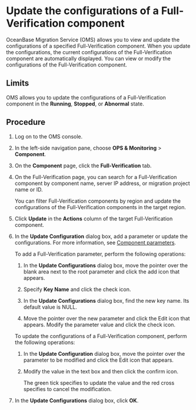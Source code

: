 # Update the configurations of a Full-Verification component

OceanBase Migration Service (OMS) allows you to view and update the configurations of a specified Full-Verification component. When you update the configurations, the current configurations of the Full-Verification component are automatically displayed. You can view or modify the configurations of the Full-Verification component.

## Limits

OMS allows you to update the configurations of a Full-Verification component in the **Running**, **Stopped**, or **Abnormal** state.

## Procedure

1. Log on to the OMS console.

2. In the left-side navigation pane, choose **OPS & Monitoring** > **Component**.

3. On the **Component** page, click the **Full-Verification** tab.

4. On the Full-Verification page, you can search for a Full-Verification component by component name, server IP address, or migration project name or ID.

   You can filter Full-Verification components by region and update the configurations of the Full-Verification components in the target region.

5. Click **Update** in the **Actions** column of the target Full-Verification component.

6. In the **Update Configuration** dialog box, add a parameter or update the configurations. For more information, see [Component parameters](../../../1100.o-m-guide/500.component-parameters/100.coordinator.md).

   To add a Full-Verification parameter, perform the following operations:

   1. In the **Update Configurations** dialog box, move the pointer over the blank area next to the root parameter and click the add icon that appears.

   2. Specify **Key Name** and click the check icon.

   3. In the **Update Configurations** dialog box, find the new key name. Its default value is NULL.

   4. Move the pointer over the new parameter and click the Edit icon that appears. Modify the parameter value and click the check icon.

   To update the configurations of a Full-Verification component, perform the following operations:

   1. In the **Update Configuration** dialog box, move the pointer over the parameter to be modified and click the Edit icon that appears.

   2. Modify the value in the text box and then click the confirm icon.

      The green tick specifies to update the value and the red cross specifies to cancel the modification.

7. In the **Update Configurations** dialog box, click **OK**.
